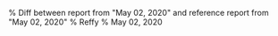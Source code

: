 % Diff between report from "May 02, 2020" and reference report from "May 02, 2020"
% Reffy
% May 02, 2020

